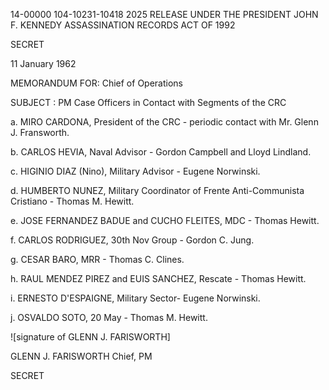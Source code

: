14-00000
104-10231-10418
2025 RELEASE UNDER THE PRESIDENT JOHN F. KENNEDY ASSASSINATION RECORDS ACT OF 1992

SECRET

11 January 1962

MEMORANDUM FOR: Chief of Operations

SUBJECT : PM Case Officers in Contact with Segments of the CRC

a. MIRO CARDONA, President of the CRC - periodic contact with Mr. Glenn J. Fransworth.

b. CARLOS HEVIA, Naval Advisor - Gordon Campbell and Lloyd Lindland.

c. HIGINIO DIAZ (Nino), Military Advisor - Eugene Norwinski.

d. HUMBERTO NUNEZ, Military Coordinator of Frente Anti-Communista Cristiano - Thomas M. Hewitt.

e. JOSE FERNANDEZ BADUE and CUCHO FLEITES, MDC - Thomas Hewitt.

f. CARLOS RODRIGUEZ, 30th Nov Group - Gordon C. Jung.

g. CESAR BARO, MRR - Thomas C. Clines.

h. RAUL MENDEZ PIREZ and EUIS SANCHEZ, Rescate - Thomas Hewitt.

i. ERNESTO D'ESPAIGNE, Military Sector- Eugene Norwinski.

j. OSVALDO SOTO, 20 May - Thomas M. Hewitt.

![signature of GLENN J. FARISWORTH]

GLENN J. FARISWORTH
Chief, PM

SECRET
